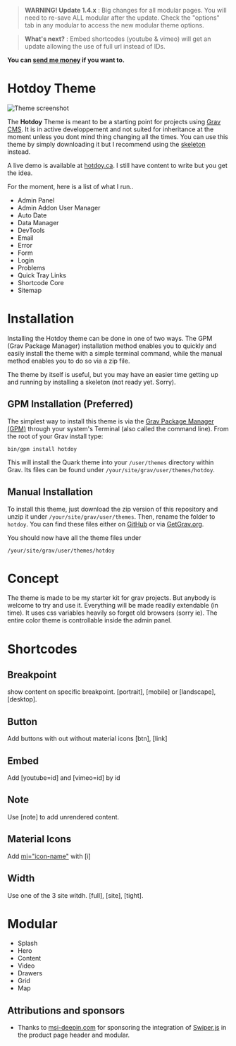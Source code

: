 > **WARNING! Update 1.4.x** : Big changes for all modular pages. You will need to re-save ALL modular after the update. 
Check the "options" tab in any modular to access the new modular theme options.

> **What's next?** : Embed shortcodes (youtube & vimeo) will get an update allowing the use of full url instead of IDs.

**You can [send me money](https://www.paypal.me/hotdoy) if you want to.**

# Hotdoy Theme

![Theme screenshot](https://raw.githubusercontent.com/hotdoy/grav-theme-hotdoy/master/screenshot.jpg)

The **Hotdoy** Theme is meant to be a starting point for projects using [Grav CMS](http://github.com/getgrav/grav).
It is in active developpement and not suited for inheritance at the moment unless you dont mind thing changing all the times.
You can use this theme by simply downloading it but I recommend using the [skeleton](https://github.com/hotdoy/grav-skeleton-hotdoy) instead.

A live demo is available at [hotdoy.ca](https://hotdoy.ca). I still have content to write but you get the idea.

For the moment, here is a list of what I run..
* Admin Panel
* Admin Addon User Manager
* Auto Date
* Data Manager
* DevTools
* Email
* Error
* Form
* Login
* Problems
* Quick Tray Links
* Shortcode Core
* Sitemap

# Installation
Installing the Hotdoy theme can be done in one of two ways. The GPM (Grav Package Manager) installation method enables you to quickly and easily install the theme with a simple terminal command, while the manual method enables you to do so via a zip file.

The theme by itself is useful, but you may have an easier time getting up and running by installing a skeleton (not ready yet. Sorry).

## GPM Installation (Preferred)

The simplest way to install this theme is via the [Grav Package Manager (GPM)](http://learn.getgrav.org/advanced/grav-gpm) through your system's Terminal (also called the command line).  From the root of your Grav install type:

    bin/gpm install hotdoy

This will install the Quark theme into your `/user/themes` directory within Grav. Its files can be found under `/your/site/grav/user/themes/hotdoy`.

## Manual Installation

To install this theme, just download the zip version of this repository and unzip it under `/your/site/grav/user/themes`. Then, rename the folder to `hotdoy`. You can find these files either on [GitHub](https://github.com/getgrav/grav-theme-hotdoy) or via [GetGrav.org](http://getgrav.org/downloads/themes).

You should now have all the theme files under

    /your/site/grav/user/themes/hotdoy

# Concept
The theme is made to be my starter kit for grav projects. But anybody is welcome to try and use it.
Everything will be made readily extendable (in time). It uses css variables heavily so forget old browsers (sorry ie).
The entire color theme is controllable inside the admin panel.

# Shortcodes

## Breakpoint
show content on specific breakpoint.
[portrait], [mobile] or [landscape], [desktop].

## Button
Add buttons with out without material icons
[btn], [link] 

## Embed
Add [youtube=id] and [vimeo=id] by id

## Note
Use [note] to add unrendered content.

## Material Icons
Add [mi="icon-name"](https://material.io/resources/icons/) with [i]

## Width
Use one of the 3 site witdh. [full], [site], [tight].

# Modular
* Splash
* Hero
* Content
* Video
* Drawers
* Grid
* Map

## Attributions and sponsors
* Thanks to [msi-deepin.com](https://msi-deepin.com) for sponsoring the integration of [Swiper.js](https://swiperjs.com/) in the product page header and modular.
